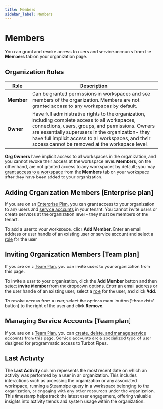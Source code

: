 ```yaml
---
title: Members
sidebar_label: Members
---
```


# Members

You can grant and revoke access to users and service accounts from the **Members** tab on your organization page.

## Organization Roles

| Role       | Description 
| ---------- | --------------------------------------------------------------------------------
| **Member** | Can be granted permissions in workspaces and see members of the organization. Members are not granted access to any workspaces by default.
| **Owner** | Have full administrative rights to the organization, including complete access to all workspaces, connections, users, groups, and permissions. Owners are essentially superusers in the organization- they have full implicit access to all workspaces, and their access cannot be removed at the workspace level.

**Org Owners** have implicit access to all workspaces in the organization, and you cannot revoke their access at the workspace level.  **Members**, on the other hand, are not granted access to any workspaces by default; you may [grant access to a workspace](/pipes/docs/workspaces/members) from the **Members** tab on your workspace after they have been added to your organization.



## Adding Organization Members [Enterprise plan]
If you are on an [Enterprise Plan](/pipes/docs/accounts/tenant#enterprise-plan), you can grant access to your organization to any users and [service accounts](/pipes/docs/accounts/tenant/members/service-accounts) in your tenant.  You cannot invite users or create services at the organization level - they must be members of the tenant. 

To add a user to your workspace, click **Add Member**. Enter an email address or user handle of an existing user or service account and select a [role](#organization-roles) for the user


## Inviting Organization Members [Team plan]

If you are on a [Team Plan](/pipes/docs/accounts/org#team-plan), you can invite users to your organization from this page.

To invite a user to your organization, click the **Add Member** button and then select **Invite Member** from the dropdown options. Enter an email address or the user handle of an existing user, select a [role](#organization-roles) for the user, and click **Add**.

To revoke access from a user, select the options menu button ('three dots' button) to the right of the user and click **Remove**. 

## Managing Service Accounts [Team plan]

If you are on a [Team Plan](/pipes/docs/accounts/org#team-plan), you can [create, delete, and manage service accounts](/pipes/docs/accounts/org/members/service-accounts) from this page.  Service accounts are a specialized type of user designed for programmatic access to Turbot Pipes.


## Last Activity

The **Last Activity** column represents the most recent date on which an activity was performed by a user in an organization. This includes interactions such as accessing the organization or any associated workspace, running a Steampipe query in a workspace belonging to the organization, or engaging with any other resources under the organization. This timestamp helps track the latest user engagement, offering valuable insights into activity trends and system usage within the organization.
